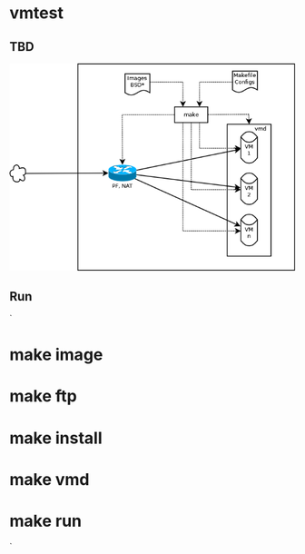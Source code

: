 # vmtest

## TBD

![schema](images/vmtest.png)

## Run

`
# make image
# make ftp
# make install
# make vmd
# make run
`
